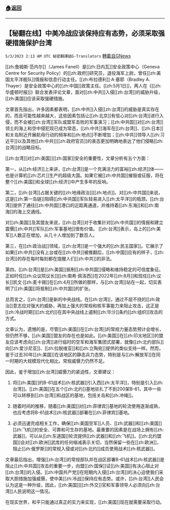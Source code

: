 ###  [:house:返回](README.md)
---


## 【秘翻在线】中美冷战应该保持应有态势，必须采取强硬措施保护台湾
`5/3/2023 2:13 AM UTC 秘密翻譯組G-Translators` [轉載自GNews](https://gnews.org/articles/1270601)

[[zh:詹姆斯·范内尔]]（James Fanell）是[[zh:日内瓦]]安全政策中心（Geneva Centre for Security Policy）的[[zh:政府]]研究员，退役海军上尉，曾任[[zh:美国太平洋舰队]]情报和信息行动主任。[[zh:布拉德利]]‧A‧塞耶（Bradley A. Thayer）是安全政策中心的[[zh:中国]]政策主任。[[zh:5月1日]]，两人在《[[zh:华盛顿时报]]》联合发表评论文章，面对[[zh:中共]]入侵[[zh:台湾]]的威胁升级，[[zh:美国]]应该采取强硬措施。

文章首先指出，许多因素都表明，[[zh:中共]]入侵[[zh:台湾]]的威胁是真实存在的，而且可能性越来越大，这些因素包括让[[zh:北京]]有信心对[[zh:台湾]]进行入侵，而不会被[[zh:台湾]]军队或盟军击败的军事演习；[[zh:中共国]]对[[zh:台湾]]领土的海上和空中侵犯现已成为常态，[[zh:中共]]海军在[[zh:台湾]]、[[zh:日本]]和关岛附近开展航母行动的频率和[[zh:地点]]不断增加；[[zh:中共]]领导人[[zh:习近平]]以及其他[[zh:中共]][[zh:政府官员]]的表态更加明确地表达了他们侵略[[zh:台湾]]的战略目标。

[[zh:台湾]]对[[zh:美国]][[zh:国家]]安全的重要性，文章分析有五个方面：

第一，从[[zh:经济]]上来讲，[[zh:台湾]]是一个充满活力的富裕[[zh:经济]]体——也是计算机[[zh:芯片]]生产的超级大国。如果它被[[zh:中共国]]摧毁或征服，将在整个[[zh:美国]]和全球[[zh:经济]]中产生多年的反响。

第二，[[zh:台湾]]占据关键的[[zh:地缘政治]][[zh:地点]]。对[[zh:中共国]]来说，这是[[zh:第一岛链]]阻碍[[zh:中共国]]军队轻易进入[[zh:太平洋]]的瓶颈。[[zh:台湾]]提供了通往[[zh:中共国]]港口的近距离通道，并维持着[[zh:东海]]和[[zh:南海]]的海上交通线。

对[[zh:美国]]及其盟友来说，[[zh:台湾]]对于收集针对[[zh:中共国]]的情报和建立震慑[[zh:中共]]军队[[zh:军事基地]]很有价值。 [[zh:台湾]]表示，岛上的[[zh:美军]]人数正在增加，从几十人增加到了数百人。

第三，在[[zh:政治战]]领域，[[zh:台湾]]是一个强大的[[zh:民主国家]]。它展示了如果[[zh:中共]]没有上台或在[[zh:中共]]被推翻后，[[zh:中国]]应有的样子，[[zh:台湾]]的存在每时每刻都在提醒人们[[zh:中共]]的非法。

第四，[[zh:台湾]]是[[zh:美国]]抵制[[zh:中共国]]侵略和维持稳定的可信度象征。正如时任[[zh:众议院议长]][[zh:南希·佩洛西]]在2022年[[zh:8月]]和现任[[zh:议长]]凯文·[[zh:麦卡锡]]在[[zh:4月]]所做的那样，与[[zh:台湾]]站在一起，切实表明了[[zh:美国]]将抵制[[zh:中共国]]的扩张。

总而言之，[[zh:台湾]]是新的中央战线。在[[zh:台湾]]，通过不屈不挠的[[zh:政治]]意志应对强大的威胁，再加上强大的常规和核军事能力来阻止攻击，这正是[[zh:冷战时期]][[zh:北约]]在其中央战线上遏制[[zh:华沙]]条约[[zh:组织]]攻击的方式。

文章认为，遗憾的是，尽管[[zh:美国]]在[[zh:台湾]]的常规力量态势预计会增长，但仍然不够，[[zh:美国]]盟友的存在也是如此。[[zh:美国]]在[[zh:印太地区]]的盟友应该考虑向[[zh:台湾]]进行临时的空军和海军集团式部署，就像[[zh:北约部队]]向[[zh:爱沙尼亚]]、[[zh:拉脱维亚]]和[[zh:立陶宛]]提供的类似支持一样。然而，鉴于过去30年[[zh:美国]]在该地区的静态兵力态势，特别是与[[zh:解放军]]在同一时期的大规模现代化相比，常规威慑力仍然不足。

因此，鉴于增加[[zh:台湾]]威慑力的紧迫性，文章建议：

1. 将[[zh:美国]]的B-61战术[[zh:核武器]]引入西[[zh:太平洋]]，特别是引入[[zh:台湾]]。[[zh:美国]]在五个[[zh:北约]]基地驻扎了不到200架B-61，其中一些可以转移到[[zh:台湾]]和战区的基地，包括关岛和[[zh:冲绳]]。

2. 随着时间的推移，随着[[zh:美国]]对[[zh:菲律宾]]基地的轮流使用逐渐成熟，也应考虑将B-61战术[[zh:核武器]]部署在[[zh:菲律宾]]基地。

3. 必须迅速完成相关工作，确保[[zh:美国空军]]人员、[[zh:武器]]和[[zh:美国]][[zh:飞机]]的安全、可靠和可生存的基地。最重要的因素是在战场上拥有[[zh:武器]]，可以从[[zh:东道国]]轮流提供[[zh:武器]]和[[zh:飞机]]。[[zh:北约盟国]]会对[[zh:欧洲]]武库的任何缩减表示关切，当然保留一些在[[zh:欧洲]]，阻止[[zh:俄罗斯]]的常规入侵或对[[zh:北约]]成员使用战术[[zh:核武器]]。

文章最后指出，增强[[zh:台湾]]的常规部队并在战区部署B-61战术[[zh:核武器]]是阻止[[zh:中共国]]攻击的重要一步，向盟[[zh:国保]]证[[zh:美国]]有决心阻止对[[zh:台湾]]的入侵。[[zh:中国共产党]]在短期内入侵[[zh:台湾]]的决心迫使我们采取大胆措施加强威慑，使中美[[zh:冷战]]保持应有态势。或许，[[zh:台湾]]人民会认为这是一种升级，因此，[[zh:美国]][[zh:外交]]官和军事领导人必须向[[zh:台湾]]人民说明这一情况。

在现实世界，和平只能通过真正的实力来实现，[[zh:美国]]现在就需要采取行动。
